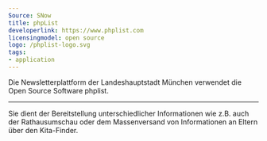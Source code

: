 ```yaml
---
Source: SNow
title: phpList
developerlink: https://www.phplist.com
licensingmodel: open source
logo: /phplist-logo.svg
tags:
- application
---
```

Die Newsletterplattform der Landeshauptstadt München verwendet die Open Source Software phplist.

---

Sie dient der Bereitstellung unterschiedlicher Informationen wie z.B. auch der Rathausumschau oder dem Massenversand von Informationen an Eltern über den Kita-Finder.

